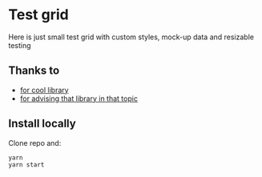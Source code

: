 # Test grid

Here is just small test grid with custom styles, mock-up data and resizable testing

## Thanks to

- [for cool library](https://github.com/adazzle/react-data-grid/blob/canary/stories/demos/CommonFeatures.tsx)
- [for advising that library in that topic](https://www.reddit.com/r/reactjs/comments/8djc4h/react_lib_for_resizable_tables/)

## Install locally

Clone repo and:

```
yarn
yarn start
```